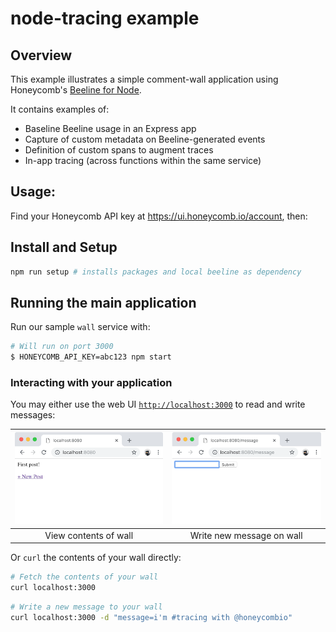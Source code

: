 # node-tracing example

## Overview

This example illustrates a simple comment-wall application using Honeycomb's [Beeline for Node](https://docs.honeycomb.io/getting-data-in/javascript/beeline-nodejs/).

It contains examples of:

- Baseline Beeline usage in an Express app
- Capture of custom metadata on Beeline-generated events
- Definition of custom spans to augment traces
- In-app tracing (across functions within the same service)

## Usage:

Find your Honeycomb API key at https://ui.honeycomb.io/account, then:

## Install and Setup

```bash
npm run setup # installs packages and local beeline as dependency
```

## Running the main application

Run our sample `wall` service with:

```bash
# Will run on port 3000
$ HONEYCOMB_API_KEY=abc123 npm start
```

### Interacting with your application

You may either use the web UI [`http://localhost:3000`](http://localhost:3000) to read and write messages:

| ![index](./images/index.png) | ![new message](./images/message.png) |
| :--------------------------: | :----------------------------------: |
|    View contents of wall     |      Write new message on wall       |

Or `curl` the contents of your wall directly:

```bash
# Fetch the contents of your wall
curl localhost:3000
```

```bash
# Write a new message to your wall
curl localhost:3000 -d "message=i'm #tracing with @honeycombio"
```
